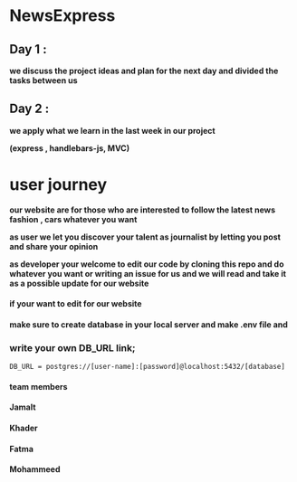 # NewsExpress

## Day 1 :

__we discuss the project ideas 
and plan for the next day and divided the tasks between us__

## Day 2 :
__we apply what we learn in the last week in our project__

 __(express , handlebars-js, MVC)__


# user journey

__our website are for those who are interested to follow the latest news fashion , cars whatever you want__


__as user we let you discover your talent as journalist by letting you
post and share your opinion__



__as developer your welcome to edit our code 
by cloning this repo and do whatever you want 
or writing an issue for us and we will read and 
take it as a possible update for our website__


#### if your want to edit for our website 
#### make sure to create database in your local server and make .env file and 

### write your own DB_URL link;
```
DB_URL = postgres://[user-name]:[password]@localhost:5432/[database]
```
#### team members
#### Jamalt
#### Khader
#### Fatma
#### Mohammeed